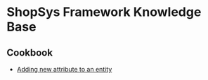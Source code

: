 # ShopSys Framework Knowledge Base

## Cookbook
* [Adding new attribute to an entity](cookbook/adding-new-attribute-to-an-entity.md)